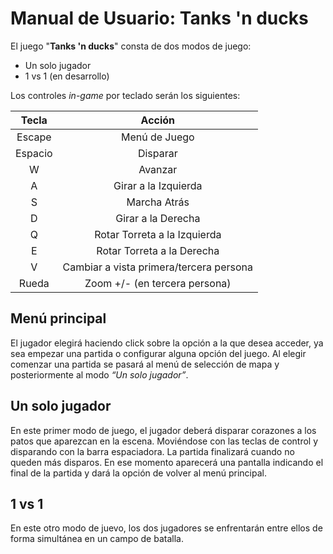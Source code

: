 # Manual de Usuario: Tanks 'n ducks

El juego "**Tanks 'n ducks**" consta de dos modos de juego:

- Un solo jugador
- 1 vs 1 (en desarrollo)

Los controles *in-game* por teclado serán los siguientes:

|  Tecla  |                  Acción                 |
|:-------:|:---------------------------------------:|
|  Escape |              Menú de Juego              |
| Espacio |                 Disparar                |
|    W    |                 Avanzar                 |
|    A    |           Girar a la Izquierda          |
|    S    |               Marcha Atrás              |
|    D    |            Girar a la Derecha           |
|    Q    |       Rotar Torreta a la Izquierda      |
|    E    |        Rotar Torreta a la Derecha       |
|    V    | Cambiar a vista primera/tercera persona |
|  Rueda  |      Zoom +/- (en tercera persona)      |

## Menú principal

El jugador elegirá haciendo click sobre la opción a la que desea
acceder, ya sea empezar una partida o configurar alguna opción del
juego. Al elegir comenzar una partida se pasará al menú de selección
de mapa y posteriormente al modo *“Un solo jugador”*.

## Un solo jugador

En este primer modo de juego, el jugador deberá disparar corazones a
los patos que aparezcan en la escena. Moviéndose con las teclas de
control y disparando con la barra espaciadora. La partida finalizará
cuando no queden más disparos. En ese momento aparecerá una pantalla
indicando el final de la partida y dará la opción de volver al menú
principal. 

## 1 vs 1

En este otro modo de juevo, los dos jugadores se enfrentarán entre
ellos de forma simultánea en un campo de batalla. 
